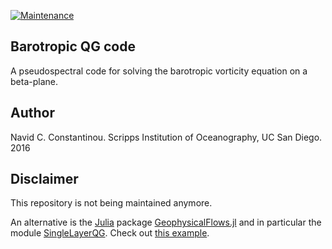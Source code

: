 [![Maintenance](https://img.shields.io/badge/Maintained%3F-no-red.svg)](https://bitbucket.org/lbesson/ansi-colors)

## Barotropic QG code

A pseudospectral code for solving the barotropic vorticity equation on a beta-plane.

## Author

Navid C. Constantinou. Scripps Institution of Oceanography, UC San Diego. 2016

## Disclaimer

This repository is not being maintained anymore. 

An alternative is the [Julia](https://www.julialang.org) package [GeophysicalFlows.jl](http://github.com/FourierFlows/GeophysicalFlows.jl) and in particular the module [SingleLayerQG](https://fourierflows.github.io/GeophysicalFlowsDocumentation/stable/modules/singlelayerqg/). Check out [this example](https://fourierflows.github.io/GeophysicalFlowsDocumentation/stable/generated/singlelayerqg_betaforced/).
